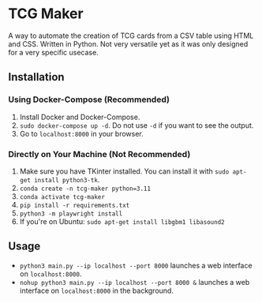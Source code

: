 # TCG Maker
A way to automate the creation of TCG cards from a CSV table using HTML and CSS. Written in Python. Not very versatile yet as it was only designed for a very specific usecase.

## Installation
### Using Docker-Compose (Recommended)
1. Install Docker and Docker-Compose.
2. `sudo docker-compose up -d`. Do not use `-d` if you want to see the output.
3. Go to `localhost:8000` in your browser.

### Directly on Your Machine (Not Recommended)
1. Make sure you have TKinter installed. You can install it with `sudo apt-get install python3-tk`.
2. `conda create -n tcg-maker python=3.11`
3. `conda activate tcg-maker`
4. `pip install -r requirements.txt`
5. `python3 -m playwright install`
6. If you're on Ubuntu: `sudo apt-get install libgbm1 libasound2`

## Usage
- `python3 main.py --ip localhost --port 8000` launches a web interface on `localhost:8000`.
- `nohup python3 main.py --ip localhost --port 8000 &` launches a web interface on `localhost:8000` in the background.
